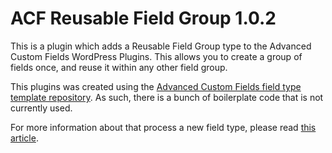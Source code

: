 # ACF Reusable Field Group 1.0.2

This is a plugin which adds a Reusable Field Group type to the Advanced Custom Fields WordPress Plugins.  This allows you to create a group of fields once, and reuse it within any other field group.

This plugins was created using the [Advanced Custom Fields field type template repository](https://github.com/elliotcondon/acf-field-type-template).  As such, there is a bunch of boilerplate code that is not currently used.

For more information about that process a new field type, please read [this article](http://www.advancedcustomfields.com/resources/tutorials/creating-a-new-field-type/).
